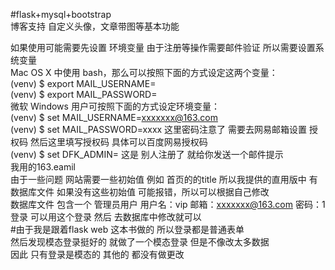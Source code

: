 #flask+mysql+bootstrap   
博客支持 自定义头像，文章带图等基本功能  

如果使用可能需要先设置 环境变量  由于注册等操作需要邮件验证  所以需要设置系统变量  
Mac OS X 中使用 bash，那么可以按照下面的方式设定这两个变量：  
(venv) $ export MAIL_USERNAME=<Gmail username>  
  (venv) $ export MAIL_PASSWORD=<Gmail password>  
  微软 Windows 用户可按照下面的方式设定环境变量：  
  (venv) $ set MAIL_USERNAME=xxxxxxx@163.com  
  (venv) $ set MAIL_PASSWORD=xxxx   这里密码注意了 需要去网易邮箱设置 授权码  然后这里填写授权码  具体可以百度网易授权码  
  (venv) $ set DFK_ADMIN=<Gmail username>  这是 别人注册了 就给你发送一个邮件提示  
  我用的163.eamil    
  由于一些问题  网站需要一些初始值 例如 首页的的title  所以我提供的直用版中 有数据库文件   如果没有这些初始值 可能报错，所以可以根据自己修改   
  数据库文件 包含一个 管理员用户  用户名：vip  邮箱：xxxxxxx@163.com 密码：1 登录 可以用这个登录 然后 去数据库中修改就可以  
  #由于我是跟着flask web 这本书做的 所以登录都是普通表单  
  然后发现模态登录挺好的  就做了一个模态登录  但是不像改太多数据  
  因此 只有登录是模态的  其他的 都没有做更改  
 
  
  
